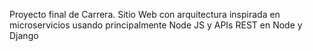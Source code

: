 Proyecto final de Carrera. Sitio Web con arquitectura inspirada en microservicios usando principalmente Node JS y APIs REST en Node y Django
